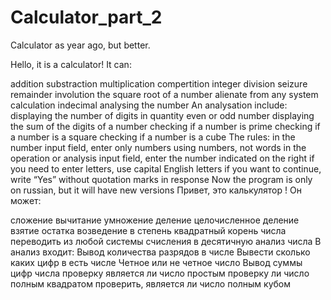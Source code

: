 # Calculator_part_2
Calculator as year ago, but better.

Hello, it is a calculator! It can:

addition
substraction
multiplication
compertition
integer division
seizure remainder
involution
the square root of a number
alienate from any system calculation indecimal
analysing the number An analysation include:
displaying the number of digits in quantity
even or odd number
displaying the sum of the digits of a number
checking if a number is prime
checking if a number is a square
checking if a number is a cube The rules:
in the number input field, enter only numbers using numbers, not words
in the operation or analysis input field, enter the number indicated on the right
if you need to enter letters, use capital English letters
if you want to continue, write “Yes” without quotation marks in response Now the program is only on russian, but it will have new versions
Привет, это калькулятор ! Он может:

сложение
вычитание
умножение
деление
целочисленное деление
взятие остатка
возведение в степень
квадратный корень числа
переводить из любой системы счисления в десятичную
анализ числа В анализ входит:
Вывод количества разрядов в числе
Вывести сколько каких цифр в есть числе
Четное или не четное число
Вывод суммы цифр числа
проверку является ли число простым
проверку ли число полным квадратом
проверить, является ли число полным кубом
